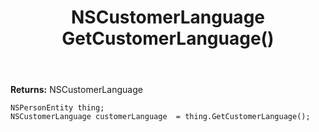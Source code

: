 ﻿---
uid: crmscript_ref_NSPersonEntity_GetCustomerLanguage
title: NSCustomerLanguage GetCustomerLanguage()
intellisense: NSPersonEntity.GetCustomerLanguage
keywords: NSPersonEntity, GetCustomerLanguage
so.topic: reference
---



**Returns:** NSCustomerLanguage


```crmscript
NSPersonEntity thing;
NSCustomerLanguage customerLanguage  = thing.GetCustomerLanguage();
```


